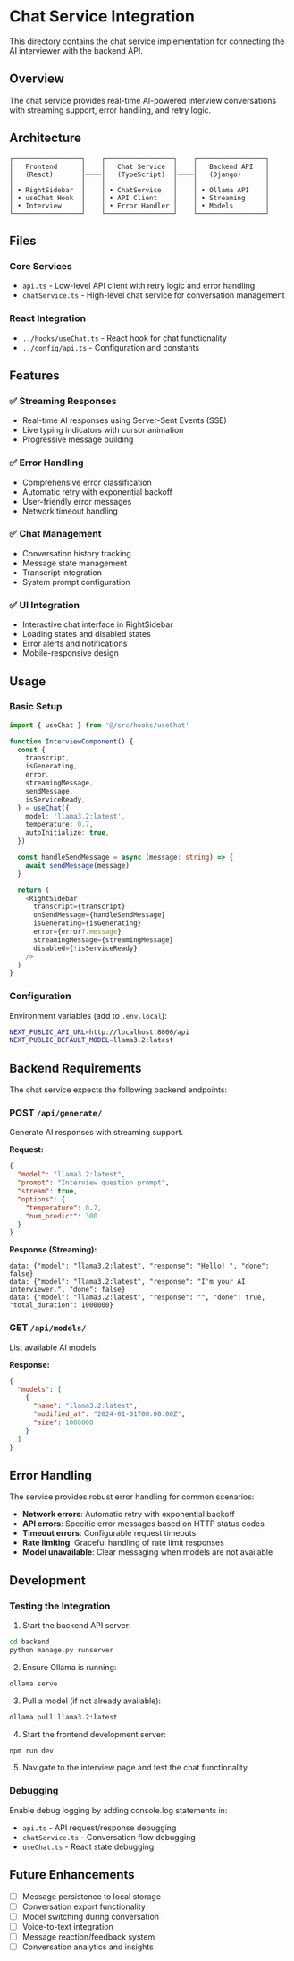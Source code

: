 # Chat Service Integration

This directory contains the chat service implementation for connecting the AI interviewer with the backend API.

## Overview

The chat service provides real-time AI-powered interview conversations with streaming support, error handling, and retry logic.

## Architecture

```
┌─────────────────┐    ┌─────────────────┐    ┌─────────────────┐
│   Frontend      │    │   Chat Service  │    │   Backend API   │
│   (React)       │────│   (TypeScript)  │────│   (Django)      │
│                 │    │                 │    │                 │
│ • RightSidebar  │    │ • ChatService   │    │ • Ollama API    │
│ • useChat Hook  │    │ • API Client    │    │ • Streaming     │
│ • Interview     │    │ • Error Handler │    │ • Models        │
└─────────────────┘    └─────────────────┘    └─────────────────┘
```

## Files

### Core Services
- `api.ts` - Low-level API client with retry logic and error handling
- `chatService.ts` - High-level chat service for conversation management

### React Integration
- `../hooks/useChat.ts` - React hook for chat functionality
- `../config/api.ts` - Configuration and constants

## Features

### ✅ Streaming Responses
- Real-time AI responses using Server-Sent Events (SSE)
- Live typing indicators with cursor animation
- Progressive message building

### ✅ Error Handling
- Comprehensive error classification
- Automatic retry with exponential backoff
- User-friendly error messages
- Network timeout handling

### ✅ Chat Management
- Conversation history tracking
- Message state management
- Transcript integration
- System prompt configuration

### ✅ UI Integration
- Interactive chat interface in RightSidebar
- Loading states and disabled states
- Error alerts and notifications
- Mobile-responsive design

## Usage

### Basic Setup

```typescript
import { useChat } from '@/src/hooks/useChat'

function InterviewComponent() {
  const {
    transcript,
    isGenerating,
    error,
    streamingMessage,
    sendMessage,
    isServiceReady,
  } = useChat({
    model: 'llama3.2:latest',
    temperature: 0.7,
    autoInitialize: true,
  })

  const handleSendMessage = async (message: string) => {
    await sendMessage(message)
  }

  return (
    <RightSidebar
      transcript={transcript}
      onSendMessage={handleSendMessage}
      isGenerating={isGenerating}
      error={error?.message}
      streamingMessage={streamingMessage}
      disabled={!isServiceReady}
    />
  )
}
```

### Configuration

Environment variables (add to `.env.local`):

```bash
NEXT_PUBLIC_API_URL=http://localhost:8000/api
NEXT_PUBLIC_DEFAULT_MODEL=llama3.2:latest
```

## Backend Requirements

The chat service expects the following backend endpoints:

### POST `/api/generate/`
Generate AI responses with streaming support.

**Request:**
```json
{
  "model": "llama3.2:latest",
  "prompt": "Interview question prompt",
  "stream": true,
  "options": {
    "temperature": 0.7,
    "num_predict": 300
  }
}
```

**Response (Streaming):**
```
data: {"model": "llama3.2:latest", "response": "Hello! ", "done": false}
data: {"model": "llama3.2:latest", "response": "I'm your AI interviewer.", "done": false}
data: {"model": "llama3.2:latest", "response": "", "done": true, "total_duration": 1000000}
```

### GET `/api/models/`
List available AI models.

**Response:**
```json
{
  "models": [
    {
      "name": "llama3.2:latest",
      "modified_at": "2024-01-01T00:00:00Z",
      "size": 1000000
    }
  ]
}
```

## Error Handling

The service provides robust error handling for common scenarios:

- **Network errors**: Automatic retry with exponential backoff
- **API errors**: Specific error messages based on HTTP status codes
- **Timeout errors**: Configurable request timeouts
- **Rate limiting**: Graceful handling of rate limit responses
- **Model unavailable**: Clear messaging when models are not available

## Development

### Testing the Integration

1. Start the backend API server:
```bash
cd backend
python manage.py runserver
```

2. Ensure Ollama is running:
```bash
ollama serve
```

3. Pull a model (if not already available):
```bash
ollama pull llama3.2:latest
```

4. Start the frontend development server:
```bash
npm run dev
```

5. Navigate to the interview page and test the chat functionality

### Debugging

Enable debug logging by adding console.log statements in:
- `api.ts` - API request/response debugging
- `chatService.ts` - Conversation flow debugging
- `useChat.ts` - React state debugging

## Future Enhancements

- [ ] Message persistence to local storage
- [ ] Conversation export functionality
- [ ] Model switching during conversation
- [ ] Voice-to-text integration
- [ ] Message reaction/feedback system
- [ ] Conversation analytics and insights

